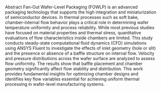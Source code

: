 Abstract </h5>
Fan-Out Wafer-Level Packaging (FOWLP) is an advanced packaging technology that supports the high integration and miniaturization of semiconductor devices. In thermal processes such as soft bake, chamber-internal flow behavior plays a critical role in determining wafer temperature uniformity and process reliability. While most previous studies have focused on material properties and thermal stress, quantitative evaluations of flow characteristics inside chambers are limited. This study conducts steady-state computational fluid dynamics (CFD) simulations using ANSYS Fluent to investigate the effects of inlet geometry (hole or slit) and the presence or absence of a baffle structure on internal flow. Velocity and pressure distributions across the wafer surface are analyzed to assess flow uniformity. The results show that baffle placement and chamber geometry significantly affect flow stability and distribution. This work provides fundamental insights for optimizing chamber designs and identifies key flow variables essential for achieving uniform thermal processing in wafer-level manufacturing systems.

